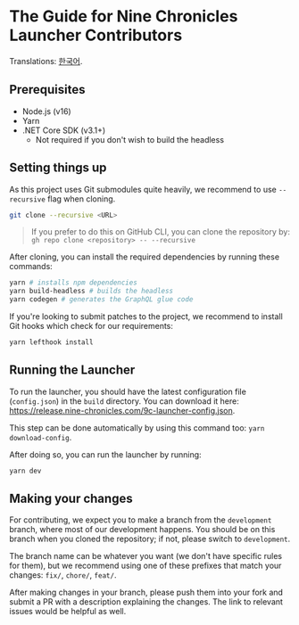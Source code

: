 # The Guide for Nine Chronicles Launcher Contributors
Translations: [한국어](./CONTRIBUTING.ko.md).

## Prerequisites
* Node.js (v16)
* Yarn
* .NET Core SDK (v3.1+)
  * Not required if you don't wish to build the headless


## Setting things up

As this project uses Git submodules quite heavily, we recommend to use `--recursive` flag when cloning.

```sh
git clone --recursive <URL>
```

> If you prefer to do this on GitHub CLI, you can clone the repository by: `gh repo clone <repository> -- --recursive`


After cloning, you can install the required dependencies by running these commands:

```sh
yarn # installs npm dependencies
yarn build-headless # builds the headless
yarn codegen # generates the GraphQL glue code
```

If you're looking to submit patches to the project, we recommend to install Git hooks which check for our requirements:

```sh
yarn lefthook install
```

## Running the Launcher

To run the launcher, you should have the latest configuration file (`config.json`) in the `build` directory. You can download it here: https://release.nine-chronicles.com/9c-launcher-config.json.

This step can be done automatically by using this command too: `yarn download-config`.

After doing so, you can run the launcher by running:

```sh
yarn dev
```

## Making your changes

For contributing, we expect you to make a branch from the `development` branch, where most of our development happens. You should be on this branch when you cloned the repository; if not, please switch to `development`.

The branch name can be whatever you want (we don't have specific rules for them), but we recommend using one of these prefixes that match your changes: `fix/`, `chore/`, `feat/`.

After making changes in your branch, please push them into your fork and submit a PR with a description explaining the changes. The link to relevant issues would be helpful as well.
